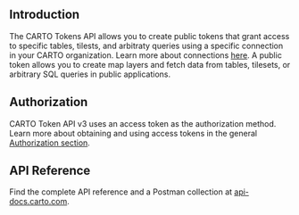 ## Introduction
The CARTO Tokens API allows you to create public tokens that grant access to specific tables, tilests, and arbitraty queries using a specific connection in your CARTO organization. Learn more about connections [here](https://docs.carto.com/carto3-workspace/connections/introduction/).
A public token allows you to create map layers and fetch data from tables, tilesets, or arbitrary SQL queries in public applications.

## Authorization
CARTO Token API v3 uses an access token as the authorization method. Learn more about obtaining and using access tokens in the general [Authorization section](https://docs.carto.com/carto3-api/overview/getting-started/#authorization).

## API Reference
Find the complete API reference and a Postman collection at [api-docs.carto.com](https://api-docs.carto.com).